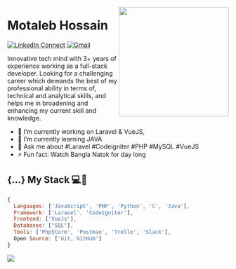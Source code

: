<a target="_blank" href="#"><img width="250" align="right" src="https://user-images.githubusercontent.com/58518192/87162442-bf3e8180-c2e7-11ea-9f2a-53a50306b7ce.gif"></a>

# Motaleb Hossain

[![LinkedIn Connect](https://img.shields.io/badge/%20-Connect-black?color=14171A&labelColor=212121&logo=linkedin&logoColor=ffcc80)](https://www.linkedin.com/in/motaleb7g)
[![Gmail](https://img.shields.io/badge/%20-Send%20Mail-black?color=14171A&labelColor=ef5350&logo=gmail&logoColor=ffffff)](mailto:bdmotaleb33@gmail.com)

Innovative tech mind with 3+ years of experience working as a full-stack developer. Looking for a challenging career which demands the best
of my professional ability in terms of, technical and analytical skills, and helps me in broadening and enhancing my current skill and knowledge.


- 🔭 I’m currently working on Laravel & VueJS,
- 🌱 I’m currently learning JAVA
- 💬 Ask me about #Laravel #Codeigniter #PHP #MySQL #VueJS
- ⚡ Fun fact: Watch Bangla Natok for day long

## {...} My Stack 💻🚀

```js
{
  Languages: ['JavaScript', 'PHP', 'Python', 'C', 'Java'], 
  Framework: ['Laravel', 'Codeigniter'],
  Frontend: ['VueJs'],
  Databases: ["SQL"],
  Tools: ['PhpStorm', 'Postman', 'Trello', 'Slack'],
  Open Source: ['Git, GitHub']
}
```

<img src="https://github-readme-stats.vercel.app/api/?username=bdmotaleb&show_icons=true&title_color=#454441&icon_color=79ff97&text_color=#454441&bg_color=#dedcd7">